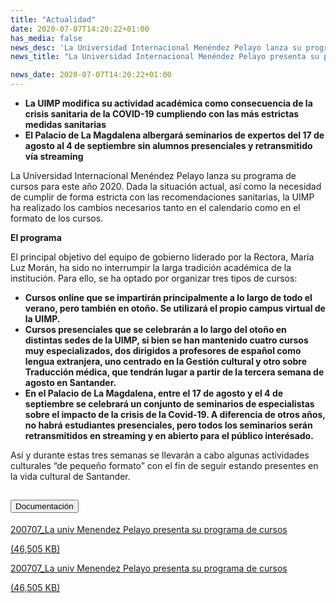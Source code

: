 ```yaml
---
title: "Actualidad"
date: 2020-07-07T14:20:22+01:00
has_media: false
news_desc: 'La Universidad Internacional Menéndez Pelayo lanza su programa de cursos para este año 2020. Dada la situación actual, así como la necesidad de cumplir de forma estricta con las recomendaciones sanitarias, la UIMP ha realizado los cambios necesarios tanto en el calendario como en el formato de los cursos.<b>Este contenido incluye:</b> <i class="fal fa-file-</a><i class="fas fa-external-link-alt"></i> </a><i class="fas fa-external-link-alt"></i>_icon"></i>'
news_title: "La Universidad Internacional Menéndez Pelayo presenta su programa de cursos 2020"

news_date: 2020-07-07T14:20:22+01:00
---
```

<ul>
<li><b>La UIMP modifica su actividad acad&eacute;mica como consecuencia de la crisis sanitaria de la COVID-19 cumpliendo con las m&aacute;s estrictas medidas sanitarias</b></li>
<li><b>El Palacio de La Magdalena albergar&aacute; seminarios de expertos del 17 de agosto al 4 de septiembre sin alumnos presenciales y retransmitido v&iacute;a streaming</b></li>
</ul>
<p>La Universidad Internacional Men&eacute;ndez Pelayo lanza su programa de cursos para este a&ntilde;o 2020. Dada la situaci&oacute;n actual, as&iacute; como la necesidad de cumplir de forma estricta con las recomendaciones sanitarias, la UIMP ha realizado los cambios necesarios tanto en el calendario como en el formato de los cursos.</p>
<p><b>El programa</b></p>
<p>El principal objetivo del equipo de gobierno liderado por la Rectora, Mar&iacute;a Luz Mor&aacute;n, ha sido no interrumpir la larga tradici&oacute;n acad&eacute;mica de la instituci&oacute;n. Para ello, se ha optado por organizar tres tipos de cursos:</p>
<ul>
<li><b>Cursos online que se impartir&aacute;n principalmente a lo largo de todo el verano, pero tambi&eacute;n en oto&ntilde;o. Se utilizar&aacute; el propio campus virtual de la UIMP.</b></li>
<li><b>Cursos presenciales que se celebrar&aacute;n a lo largo del oto&ntilde;o en distintas sedes de la UIMP, si bien se han mantenido cuatro cursos muy especializados, dos dirigidos a profesores de espa&ntilde;ol como lengua extranjera, uno centrado en la Gesti&oacute;n cultural y otro sobre Traducci&oacute;n m&eacute;dica, que tendr&aacute;n lugar a partir de la tercera semana de agosto en Santander.</b></li>
<li><b>En el Palacio de La Magdalena, entre el 17 de agosto y el 4 de septiembre se celebrar&aacute; un conjunto de seminarios de especialistas sobre el impacto de la crisis de la Covid-19. A diferencia de otros a&ntilde;os, no habr&aacute; estudiantes presenciales, pero todos los seminarios ser&aacute;n retransmitidos en streaming y en abierto para el p&uacute;blico interésado.</b></li>
</ul>
<p>As&iacute; y durante estas tres semanas se llevar&aacute;n a cabo algunas actividades culturales &ldquo;de peque&ntilde;o formato&rdquo; con el fin de seguir estando presentes en la vida cultural de Santander.</p>
<section>
    <article>
        <div class="container">
            <div class="row my-45 justify-content-md-center">
                <div class="col-md-10 content_collapse">
                    <div class="accordion accordion_alt" id="accordeonAlt">
                        <div class="accordion-item">
                            <h2 class="accordion-header" id="accordionAltHeading2">
                                <button class="accordion-button expanded" type="button" data-bs-toggle="collapse" data-bs-target="#accordionAlt2" aria-expanded="false" aria-controls="accordionAlt2">
                                    <span class="icon"><i class="fas fa-file-pdf"></i></span>Documentación
                                </button>
                            </h2>
                            <div id="accordionAlt2" class="accordion-collapse collapse show" aria-labelledby="accordionAltHeading2">
                                <div class="accordion-body">
                                    <div id="section_link">
                                        <div class="container-fluid sp">
                                            <div class="row w-100">
                                                <div class="col-lg-12 cards_download_cnt">
                                                    <div class="row jcc_mobile">
                                                        <div class="download_card">
                                                            <a class="card flex-column" href="{{<siteurl>}}documentos/PDF/news/MenendezPelayo.pdf" target="_blank">
                                                                <div class="card-header">
                                                                    <i class="fal fa-download"></i>
                                                                </div>
                                                                <div class="card-body">
                                                                    <p class="text_body">200707_La univ Menendez Pelayo presenta su programa de cursos</p>
                                                                    <p class="text_file">
                                                                        <i class="fal fa-file-pdf pdf_icon"></i> (46,505 KB)
                                                                    </p>
                                                                </div>
                                                            </a>
                                                        </div>
                                                    </div>
                                                </div>
                                                <!-- MOBILE VERSION WITH SLIDER -->
                                                <div class="col-12" id="section_box_download_card_slider">
                                                    <div class="swiper" id="slider_download_archive">
                                                        <div class="swiper-wrapper">
                                                        <div class="swiper-slide">
                                                            <div class="download_card">
                                                                <a class="card" href="{{<siteurl>}}documentos/news/MenendezPelayo.pdf" target="_blank">
                                                                    <div class="card-header">
                                                                        <i class="fal fa-download"></i>
                                                                    </div>
                                                                    <div class="card-body">
                                                                        <p class="text_body">200707_La univ Menendez Pelayo presenta su programa de cursos</p>
                                                                        <p class="text_file">
                                                                            <i class="fal fa-file-pdf pdf_icon"></i>(46,505 KB)
                                                                        </p>
                                                                    </div>
                                                                </a>
                                                            </div>
                                                        </div>
                                                        </div>
                                                        <div class="swiper-pagination"></div>
                                                    </div>
                                                </div>
                                            </div>
                                        </div>
                                    </div>
                                </div>
                            </div>
                        </div>
                    </div>
                </div>
            </div>
        </div>
    </article> 
</section>